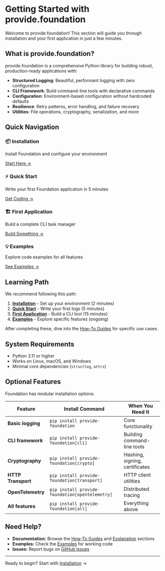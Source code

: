 # Getting Started with provide.foundation

Welcome to provide.foundation! This section will guide you through installation and your first application in just a few minutes.

## What is provide.foundation?

provide.foundation is a comprehensive Python library for building robust, production-ready applications with:

- **Structured Logging**: Beautiful, performant logging with zero configuration
- **CLI Framework**: Build command-line tools with declarative commands
- **Configuration**: Environment-based configuration without hardcoded defaults
- **Resilience**: Retry patterns, error handling, and failure recovery
- **Utilities**: File operations, cryptography, serialization, and more

## Quick Navigation

<div class="getting-started-grid">
  <div class="getting-started-card">
    <h3>📦 Installation</h3>
    <p>Install Foundation and configure your environment</p>
    <p><a href="installation/">Start Here →</a></p>
  </div>
  <div class="getting-started-card">
    <h3>⚡ Quick Start</h3>
    <p>Write your first Foundation application in 5 minutes</p>
    <p><a href="quick-start/">Get Coding →</a></p>
  </div>
  <div class="getting-started-card">
    <h3>🏗️ First Application</h3>
    <p>Build a complete CLI task manager</p>
    <p><a href="first-app/">Build Something →</a></p>
  </div>
  <div class="getting-started-card">
    <h3>💡 Examples</h3>
    <p>Explore code examples for all features</p>
    <p><a href="examples/">See Examples →</a></p>
  </div>
</div>

## Learning Path

We recommend following this path:

1. **[Installation](installation.md)** - Set up your environment (2 minutes)
2. **[Quick Start](quick-start.md)** - Write your first logs (5 minutes)
3. **[First Application](first-app.md)** - Build a CLI tool (15 minutes)
4. **[Examples](examples.md)** - Explore specific features (ongoing)

After completing these, dive into the [How-To Guides](../how-to-guides/logging/basic-logging.md) for specific use cases.

## System Requirements

- Python 3.11 or higher
- Works on Linux, macOS, and Windows
- Minimal core dependencies (`structlog`, `attrs`)

## Optional Features

Foundation has modular installation options:

| Feature | Install Command | When You Need It |
|---------|----------------|------------------|
| **Basic logging** | `pip install provide-foundation` | Core functionality |
| **CLI framework** | `pip install provide-foundation[cli]` | Building command-line tools |
| **Cryptography** | `pip install provide-foundation[crypto]` | Hashing, signing, certificates |
| **HTTP Transport** | `pip install provide-foundation[transport]` | HTTP client utilities |
| **OpenTelemetry** | `pip install provide-foundation[opentelemetry]` | Distributed tracing |
| **All features** | `pip install provide-foundation[all]` | Everything above |

## Need Help?

- **Documentation:** Browse the [How-To Guides](../how-to-guides/logging/basic-logging.md) and [Explanation](../explanation/architecture.md) sections
- **Examples:** Check the [Examples](examples.md) for working code
- **Issues:** Report bugs on [GitHub Issues](https://github.com/provide-io/provide-foundation/issues)

---

Ready to begin? Start with [Installation](installation.md) →
